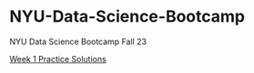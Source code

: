 # NYU-Data-Science-Bootcamp
NYU Data Science Bootcamp Fall 23

[Week 1 Practice Solutions](https://github.com/rugvedmhatre/NYU-Data-Science-Bootcamp/blob/main/Week%201/Week-1.md)

